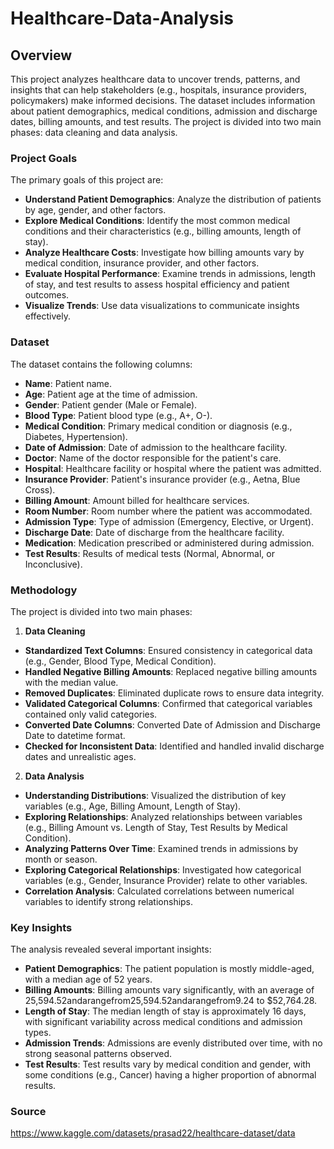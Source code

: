 # Healthcare-Data-Analysis

## Overview

This project analyzes healthcare data to uncover trends, patterns, and insights that can help stakeholders (e.g., hospitals, insurance providers, policymakers) make informed decisions. The dataset includes information about patient demographics, medical conditions, admission and discharge dates, billing amounts, and test results. The project is divided into two main phases: data cleaning and data analysis.

### Project Goals

The primary goals of this project are:

- **Understand Patient Demographics**: Analyze the distribution of patients by age, gender, and other factors.
- **Explore Medical Conditions**: Identify the most common medical conditions and their characteristics (e.g., billing amounts, length of stay).
- **Analyze Healthcare Costs**: Investigate how billing amounts vary by medical condition, insurance provider, and other factors.
- **Evaluate Hospital Performance**: Examine trends in admissions, length of stay, and test results to assess hospital efficiency and patient outcomes.
- **Visualize Trends**: Use data visualizations to communicate insights effectively.

### Dataset

The dataset contains the following columns:

- **Name**: Patient name.
- **Age**: Patient age at the time of admission.
- **Gender**: Patient gender (Male or Female).
- **Blood Type**: Patient blood type (e.g., A+, O-).
- **Medical Condition**: Primary medical condition or diagnosis (e.g., Diabetes, Hypertension).
- **Date of Admission**: Date of admission to the healthcare facility.
- **Doctor**: Name of the doctor responsible for the patient's care.
- **Hospital**: Healthcare facility or hospital where the patient was admitted.
- **Insurance Provider**: Patient's insurance provider (e.g., Aetna, Blue Cross).
- **Billing Amount**: Amount billed for healthcare services.
- **Room Number**: Room number where the patient was accommodated.
- **Admission Type**: Type of admission (Emergency, Elective, or Urgent).
- **Discharge Date**: Date of discharge from the healthcare facility.
- **Medication**: Medication prescribed or administered during admission.
- **Test Results**: Results of medical tests (Normal, Abnormal, or Inconclusive).

### Methodology

The project is divided into two main phases:

1. **Data Cleaning**

- **Standardized Text Columns**: Ensured consistency in categorical data (e.g., Gender, Blood Type, Medical Condition).
- **Handled Negative Billing Amounts**: Replaced negative billing amounts with the median value.
- **Removed Duplicates**: Eliminated duplicate rows to ensure data integrity.
- **Validated Categorical Columns**: Confirmed that categorical variables contained only valid categories.
- **Converted Date Columns**: Converted Date of Admission and Discharge Date to datetime format.
- **Checked for Inconsistent Data**: Identified and handled invalid discharge dates and unrealistic ages.

2. **Data Analysis**

- **Understanding Distributions**: Visualized the distribution of key variables (e.g., Age, Billing Amount, Length of Stay).
- **Exploring Relationships**: Analyzed relationships between variables (e.g., Billing Amount vs. Length of Stay, Test Results by Medical Condition).
- **Analyzing Patterns Over Time**: Examined trends in admissions by month or season.
- **Exploring Categorical Relationships**: Investigated how categorical variables (e.g., Gender, Insurance Provider) relate to other variables.
- **Correlation Analysis**: Calculated correlations between numerical variables to identify strong relationships.

### Key Insights

The analysis revealed several important insights:

- **Patient Demographics**: The patient population is mostly middle-aged, with a median age of 52 years.
- **Billing Amounts**: Billing amounts vary significantly, with an average of 25,594.52andarangefrom25,594.52andarangefrom9.24 to $52,764.28.
- **Length of Stay**: The median length of stay is approximately 16 days, with significant variability across medical conditions and admission types.
- **Admission Trends**: Admissions are evenly distributed over time, with no strong seasonal patterns observed.
- **Test Results**: Test results vary by medical condition and gender, with some conditions (e.g., Cancer) having a higher proportion of abnormal results.

### Source

https://www.kaggle.com/datasets/prasad22/healthcare-dataset/data
